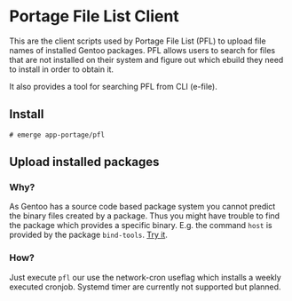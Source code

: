 # Portage File List Client
This are the client scripts used by Portage File List (PFL) to upload file names of installed Gentoo packages. PFL allows users to search for files that are not installed on their system and figure out which ebuild they need to install in order to obtain it.

It also provides a tool for searching PFL from CLI (e-file).

## Install
`# emerge app-portage/pfl`

## Upload installed packages

### Why?
As Gentoo has a source code based package system you cannot predict the binary files created by a package. Thus you might have trouble to find the package which provides a specific binary. E.g. the command `host` is provided by the package `bind-tools`. [Try it](https://portagefilelist.de/site/query/file/?file=host&unique_packages=yes&do).

### How?
Just execute `pfl` our use the network-cron useflag which installs a weekly executed cronjob. Systemd timer are currently not supported but planned.
